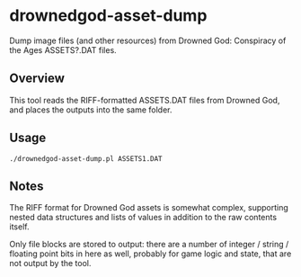 # drownedgod-asset-dump
Dump image files (and other resources) from Drowned God: Conspiracy of the Ages ASSETS?.DAT files.

## Overview
This tool reads the RIFF-formatted ASSETS.DAT files from Drowned God, and places the outputs into the same folder.

## Usage
`./drownedgod-asset-dump.pl ASSETS1.DAT`

## Notes
The RIFF format for Drowned God assets is somewhat complex, supporting nested data structures and lists of values
in addition to the raw contents itself.

Only file blocks are stored to output: there are a number of integer / string / floating point bits in here as well,
probably for game logic and state, that are not output by the tool.
